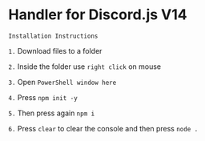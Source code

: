 # Handler for Discord.js V14


`Installation Instructions`

`1.` Download files to a folder

`2.` Inside the folder use `right click` on mouse

`3.` Open `PowerShell window here`

`4.` Press `npm init -y`

`5.` Then press again `npm i`

`6.` Press `clear` to clear the console and then press `node .`




